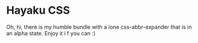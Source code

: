 # Hayaku CSS

Oh, hi, there is my humble bundle with a lone css-abbr-expander that is in an alpha state. Enjoy it i f you can :)